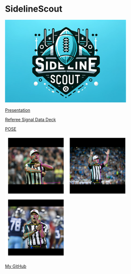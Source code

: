# SidelineScout

<img src="https://raw.githubusercontent.com/JordanHalas/SidelineScout/main/SidelineScoutLOGO1.png" alt="SidelineScout Logo" width="400"/>

[Presentation](https://fau-my.sharepoint.com/:p:/g/personal/jhalas2021_fau_edu/EZ--zg667HVLrJrXBCmoWNgBPlgiJJStSz_NIHlhPvjUtA?e=xDhF6S)

[Referee Signal Data Deck](https://docs.google.com/presentation/d/1flHv4ys7hqtWPr6Scjil9JMpQmDz6lFumikzIGEu8P0/edit?usp=sharing)

[POSE](https://colab.research.google.com/github/JordanHalas/SidelineScout/blob/main/SidelineScout_Pose_Machine.ipynb)

<img src="https://github.com/JordanHalas/SidelineScout/raw/main/FalseStart1.png" alt="Image Alt Text" width="200"/>
<img src="https://raw.githubusercontent.com/JordanHalas/SidelineScout/main/TDpose1.png" alt="Image Alt Text" width="200"/>
<img src="https://raw.githubusercontent.com/JordanHalas/SidelineScout/main/HoldingPose1.png" alt="Image Alt Text" width="200"/>



[My GitHub](https://github.com/JordanHalas/Halas-Fall-2023/blob/main/README.md)



